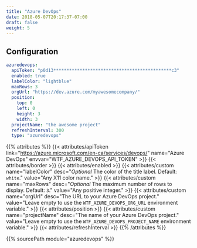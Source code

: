 ```yaml
---
title: "Azure DevOps"
date: 2018-05-07T20:17:37-07:00
draft: false
weight: 5
---
```


## Configuration

```yaml
azuredevops:
  apiToken: "p0d13*********************************************c3"
  enabled: true
  labelColor: "lightblue"
  maxRows: 3
  orgUrl: "https://dev.azure.com/myawesomecompany/"
  position:
    top: 0
    left: 0
    height: 3
    width: 3
  projectName: "the awesome project"
  refreshInterval: 300
  type: "azuredevops"
```

{{% attributes %}}
  {{< attributes/apiToken link="https://azure.microsoft.com/en-ca/services/devops/" name="Azure DevOps" envvar="WTF_AZURE_DEVOPS_API_TOKEN" >}}
  {{< attributes/border >}}
  {{< attributes/enabled >}}
  {{< attributes/custom name="labelColor" desc="_Optional_ The color of the title label. Default: `white`." value="Any X11 color name." >}}
  {{< attributes/custom name="maxRows" desc="_Optional_ The maximum number of rows to display. Default: `3`." value="Any positive integer." >}}
  {{< attributes/custom name="orgUrl" desc="The URL to your Azure DevOps project." value="Leave empty to use the `WTF_AZURE_DEVOPS_ORG_URL` environment variable." >}}
  {{< attributes/position >}}
  {{< attributes/custom name="projectName" desc="The name of your Azure DevOps project." value="Leave empty to use the `WTF_AZURE_DEVOPS_PROJECT_NAME` environment variable." >}}
  {{< attributes/refreshInterval >}}
{{% /attributes %}}

{{% sourcePath module="azuredevops" %}}